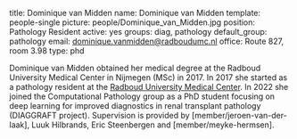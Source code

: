 title: Dominique van Midden
name: Dominique van Midden
template: people-single
picture: people/Dominique_van_Midden.jpg
position: Pathology Resident
active: yes
groups: diag, pathology
default_group: pathology
email: dominique.vanmidden@radboudumc.nl
office: Route 827, room 3.98
type: phd

Dominique van Midden obtained her medical degree at the Radboud University Medical Center in Nijmegen (MSc) in 2017. In 2017 she started as a pathology resident at the [Radboud University Medical Center](https://www.radboudumc.nl/afdelingen/pathologie). In 2022 she joined the Computational Pathology group as a PhD student focusing on deep learning for improved diagnostics in renal transplant pathology (DIAGGRAFT project). Supervision is provided by [member/jeroen-van-der-laak], Luuk Hilbrands, Eric Steenbergen and [member/meyke-hermsen].
